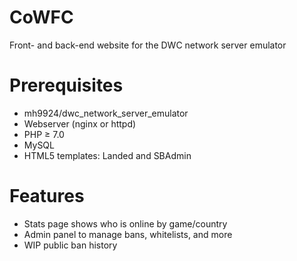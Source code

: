 # CoWFC
Front- and back-end website for the DWC network server emulator

# Prerequisites
- mh9924/dwc\_network\_server\_emulator
- Webserver (nginx or httpd)
- PHP ≥ 7.0
- MySQL
- HTML5 templates: Landed and SBAdmin

# Features
- Stats page shows who is online by game/country
- Admin panel to manage bans, whitelists, and more
- WIP public ban history
